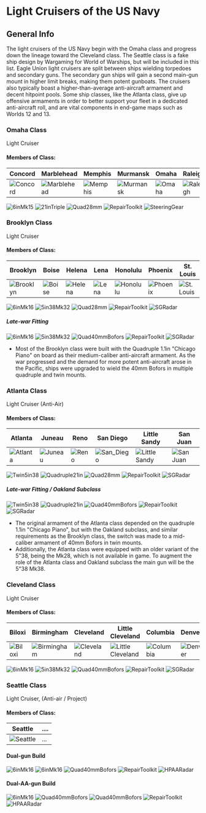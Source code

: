 # Light Cruisers of the US Navy

## General Info

The light cruisers of the US Navy begin with the Omaha class and progress down the lineage toward the Cleveland class. The Seattle class is a fake ship design by Wargaming for World of Warships, but will be included in this list. Eagle Union light cruisers are split between ships wielding torpedoes and secondary guns. The secondary gun ships will gain a second main-gun mount in higher limit breaks, making them potent gunboats. The cruisers also typically boast a higher-than-average anti-aircraft armament and decent hitpoint pools. Some ship classes, like the Atlanta class, give up offensive armaments in order to better support your fleet in a dedicated anti-aircraft roll, and are vital components in end-game maps such as Worlds 12 and 13.

### Omaha Class

Light Cruiser <br/>

#### Members of Class: <br/>
Concord | Marblehead | Memphis | Murmansk | Omaha | Raleigh | Richmond
| ----- | ----- | ----- | ----- | ----- | ----- | ----- |
![Concord](/Icons/Ship/EagleUnion/Concord.png) | ![Marblehead](/Icons/Ship/EagleUnion/Marblehead.png) | ![Memphis](/Icons/Ship/EagleUnion/Memphis.png) | ![Murmansk](/Icons/Ship/EagleUnion/Murmansk.png) | ![Omaha](/Icons/Ship/EagleUnion/Omaha.png) | ![Raleigh](/Icons/Ship/EagleUnion/Raleigh.png) | ![Richmond](/Icons/Ship/EagleUnion/Richmond.png)

![6inMk15](/Icons/Equipment/Guns/CL/Twin6inMk15.png)
![21inTriple](/Icons/Equipment/Torpedo/Surface/21inTripleUSN.png)
![Quad28mm](/Icons/Equipment/AA/Quad1in.png)
![RepairToolkit](/Icons/Equipment/Auxiliary/RepairToolkit.png)
![SteeringGear](/Icons/Equipment/Auxiliary/SteeringGear.png) <br/>

### Brooklyn Class

Light Cruiser <br/>

#### Members of Class: <br/>
Brooklyn | Boise | Helena | Lena | Honolulu | Phoenix | St. Louis
| ----- | ----- | ----- | ----- | ----- | ----- | ----- |
![Brooklyn](/Icons/Ship/EagleUnion/Brooklyn.png) | ![Boise](/Icons/Ship/EagleUnion/Boise.png) | ![Helena](/Icons/Ship/EagleUnion/Helena.png) | ![Lena](/Icons/Ship/EagleUnion/Lena.png) | ![Honolulu](/Icons/Ship/EagleUnion/Honolulu.png) | ![Phoenix](/Icons/Ship/EagleUnion/Phoenix.png) | ![St. Louis](/Icons/Ship/EagleUnion/StLouis.png)

![6inMk16](/Icons/Equipment/Guns/CL/Triple6inMk16Mod1.png)
![5in38Mk32](/Icons/Equipment/Guns/DD/5in38Mk32.png)
![Quad28mm](/Icons/Equipment/AA/Quad1in.png)
![RepairToolkit](/Icons/Equipment/Auxiliary/RepairToolkit.png)
![SGRadar](/Icons/Equipment/Auxiliary/SGRadar.png) <br/>

##### Late-war Fitting  <br/>

![6inMk16](/Icons/Equipment/Guns/CL/Triple6inMk16Mod1.png)
![5in38Mk32](/Icons/Equipment/Guns/DD/5in38Mk32.png)
![Quad40mmBofors](/Icons/Equipment/AA/Quad40mmUSN.png)
![RepairToolkit](/Icons/Equipment/Auxiliary/RepairToolkit.png)
![SGRadar](/Icons/Equipment/Auxiliary/SGRadar.png) <br/>

* Most of the Brooklyn class were built with the Quadruple 1.1in "Chicago Piano" on board as their medium-caliber anti-aircraft armament. As the war progressed and the demand for more potent anti-aircraft arose in the Pacific, ships were upgraded to wield the 40mm Bofors in multiple quadruple and twin mounts.

### Atlanta Class

Light Cruiser (Anti-Air) <br/>

#### Members of Class: <br/>
Atlanta | Juneau | Reno | San Diego | Little Sandy | San Juan
| ----- | ----- | ----- | ----- | ----- | ----- |
![Atlanta](/Icons/Ship/EagleUnion/Atlanta.png) | ![Juneau](/Icons/Ship/EagleUnion/Juneau.png) | ![Reno](/Icons/Ship/EagleUnion/Reno.png) | ![San_Diego](/Icons/Ship/EagleUnion/San_Diego.png) | ![Little Sandy](/Icons/Ship/EagleUnion/Sandy_Chan.png) | ![San Juan](/Icons/Ship/EagleUnion/San_Juan.png)

![Twin5in38](/Icons/Equipment/Guns/DD/5in38Mk38.png)
![Quadruple21in](/Icons/Equipment/Torpedo/Surface/21inQuadrupleUSN.png)
![Quad28mm](/Icons/Equipment/AA/Quad1in.png)
![RepairToolkit](/Icons/Equipment/Auxiliary/RepairToolkit.png)
![SGRadar](/Icons/Equipment/Auxiliary/AirRadar.png) <br/>

##### Late-war Fitting / Oakland Subclass <br/>

![Twin5in38](/Icons/Equipment/Guns/DD/5in38Mk38.png)
![Quadruple21in](/Icons/Equipment/Torpedo/Surface/21inQuadrupleUSN.png)
![Quad40mmBofors](/Icons/Equipment/AA/Twin40mmUSN.png)
![RepairToolkit](/Icons/Equipment/Auxiliary/RepairToolkit.png)
![SGRadar](/Icons/Equipment/Auxiliary/AirRadar.png) <br/>

* The original armament of the Atlanta class depended on the quadruple 1.1in "Chicago Piano", but with the Oakland subclass, and similar requirements as the Brooklyn class, the switch was made to a mid-caliber armament of 40mm Bofors in twin mounts.
* Additionally, the Atlanta class were equipped with an older variant of the 5"38, being the Mk28, which is not available in game. To augment the role of the Atlanta class and Oakland subclass the main gun will be the 5"38 Mk38.

### Cleveland Class

Light Cruiser <br/>

#### Members of Class: <br/>
Biloxi | Birmingham | Cleveland | Little Cleveland | Columbia | Denver | Montpelier
| ----- | ----- | ----- | ----- | ----- | ----- | ----- |
![Biloxi](/Icons/Ship/EagleUnion/Biloxi.png) | ![Birmingham](/Icons/Ship/EagleUnion/Birmingham.png) | ![Cleveland](/Icons/Ship/EagleUnion/Cleveland.png) | ![Little Cleveland](/Icons/Ship/EagleUnion/Cleveland_Chan.png) | ![Columbia](/Icons/Ship/EagleUnion/Columbia.png) | ![Denver](/Icons/Ship/EagleUnion/Denver.png) | ![Montpelier](/Icons/Ship/EagleUnion/Montpelier.png) <br/>

![6inMk16](/Icons/Equipment/Guns/CL/Triple6inMk16Mod1.png)
![5in38Mk32](/Icons/Equipment/Guns/DD/5in38Mk32.png)
![Quad40mmBofors](/Icons/Equipment/AA/Quad40mmUSN.png)
![RepairToolkit](/Icons/Equipment/Auxiliary/RepairToolkit.png)
![SGRadar](/Icons/Equipment/Auxiliary/SGRadar.png) <br/>

### Seattle Class

Light Cruiser, (Anti-air / Project)

#### Members of Class: <br/>
Seattle | ....
| ----- | ----- |
![Seattle](/Icons/Ship/EagleUnion/Seattle.png) |      ...        <br/>

#### Dual-gun Build

![6inMk16](/Icons/Equipment/Guns/CL/Triple6inMk17.png)
![6inMk16](/Icons/Equipment/Guns/CL/Triple6inMk17.png)
![Quad40mmBofors](/Icons/Equipment/AA/Quad40mmUSN.png)
![RepairToolkit](/Icons/Equipment/Auxiliary/RepairToolkit.png)
![HPAARadar](/Icons/Equipment/Auxiliary/HPAARadar.png) <br/>

#### Dual-AA-gun Build

![6inMk16](/Icons/Equipment/Guns/CL/Triple6inMk17.png)
![Quad40mmBofors](/Icons/Equipment/AA/20mmOerlikonMk2.png)
![Quad40mmBofors](/Icons/Equipment/AA/Quad40mmUSN.png)
![RepairToolkit](/Icons/Equipment/Auxiliary/RepairToolkit.png)
![HPAARadar](/Icons/Equipment/Auxiliary/HPAARadar.png) <br/>
